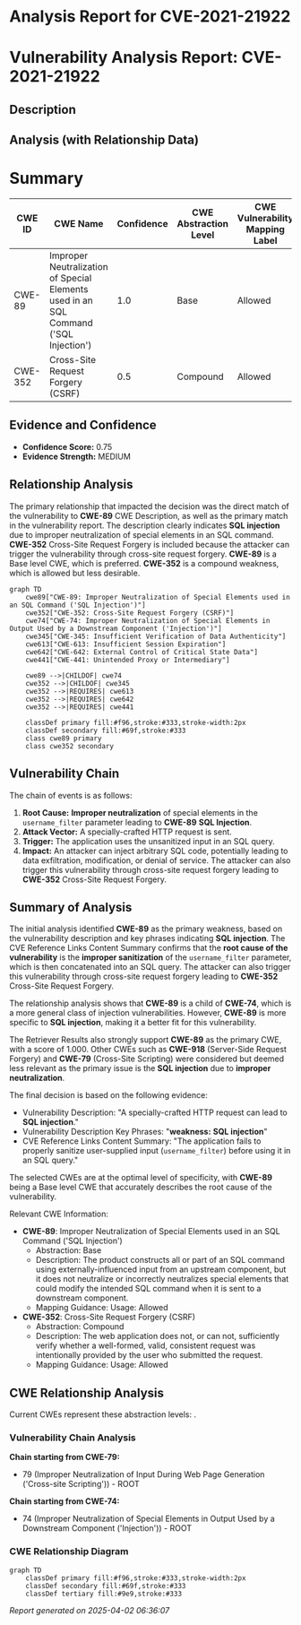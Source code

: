 # Analysis Report for CVE-2021-21922

# Vulnerability Analysis Report: CVE-2021-21922

## Description



## Analysis (with Relationship Data)

# Summary
| CWE ID | CWE Name | Confidence | CWE Abstraction Level | CWE Vulnerability Mapping Label | CWE-Vulnerability Mapping Notes |
|---|---|---|---|---|---|
| CWE-89 | Improper Neutralization of Special Elements used in an SQL Command ('SQL Injection') | 1.0 | Base | Allowed | Primary CWE |
| CWE-352 | Cross-Site Request Forgery (CSRF) | 0.5 | Compound | Allowed | Secondary Candidate |

## Evidence and Confidence

*   **Confidence Score:** 0.75
*   **Evidence Strength:** MEDIUM

## Relationship Analysis
The primary relationship that impacted the decision was the direct match of the vulnerability to **CWE-89** CWE Description, as well as the primary match in the vulnerability report. The description clearly indicates **SQL injection** due to improper neutralization of special elements in an SQL command. **CWE-352** Cross-Site Request Forgery is included because the attacker can trigger the vulnerability through cross-site request forgery. **CWE-89** is a Base level CWE, which is preferred. **CWE-352** is a compound weakness, which is allowed but less desirable.

```mermaid
graph TD
    cwe89["CWE-89: Improper Neutralization of Special Elements used in an SQL Command ('SQL Injection')"]
    cwe352["CWE-352: Cross-Site Request Forgery (CSRF)"]
    cwe74["CWE-74: Improper Neutralization of Special Elements in Output Used by a Downstream Component ('Injection')"]
    cwe345["CWE-345: Insufficient Verification of Data Authenticity"]
    cwe613["CWE-613: Insufficient Session Expiration"]
    cwe642["CWE-642: External Control of Critical State Data"]
    cwe441["CWE-441: Unintended Proxy or Intermediary"]

    cwe89 -->|CHILDOF| cwe74
    cwe352 -->|CHILDOF| cwe345
    cwe352 -->|REQUIRES| cwe613
    cwe352 -->|REQUIRES| cwe642
    cwe352 -->|REQUIRES| cwe441

    classDef primary fill:#f96,stroke:#333,stroke-width:2px
    classDef secondary fill:#69f,stroke:#333
    class cwe89 primary
    class cwe352 secondary
```

## Vulnerability Chain
The chain of events is as follows:
1.  **Root Cause:** **Improper neutralization** of special elements in the `username_filter` parameter leading to **CWE-89** **SQL Injection**.
2.  **Attack Vector:** A specially-crafted HTTP request is sent.
3.  **Trigger:** The application uses the unsanitized input in an SQL query.
4.  **Impact:** An attacker can inject arbitrary SQL code, potentially leading to data exfiltration, modification, or denial of service. The attacker can also trigger this vulnerability through cross-site request forgery leading to **CWE-352** Cross-Site Request Forgery.

## Summary of Analysis
The initial analysis identified **CWE-89** as the primary weakness, based on the vulnerability description and key phrases indicating **SQL injection**. The CVE Reference Links Content Summary confirms that the **root cause of the vulnerability** is the **improper sanitization** of the `username_filter` parameter, which is then concatenated into an SQL query. The attacker can also trigger this vulnerability through cross-site request forgery leading to **CWE-352** Cross-Site Request Forgery.

The relationship analysis shows that **CWE-89** is a child of **CWE-74**, which is a more general class of injection vulnerabilities. However, **CWE-89** is more specific to **SQL injection**, making it a better fit for this vulnerability.

The Retriever Results also strongly support **CWE-89** as the primary CWE, with a score of 1.000. Other CWEs such as **CWE-918** (Server-Side Request Forgery) and **CWE-79** (Cross-Site Scripting) were considered but deemed less relevant as the primary issue is the **SQL injection** due to **improper neutralization**.

The final decision is based on the following evidence:
*   Vulnerability Description: "A specially-crafted HTTP request can lead to **SQL injection**."
*   Vulnerability Description Key Phrases: "**weakness:** **SQL injection**"
*   CVE Reference Links Content Summary: "The application fails to properly sanitize user-supplied input (`username_filter`) before using it in an SQL query."

The selected CWEs are at the optimal level of specificity, with **CWE-89** being a Base level CWE that accurately describes the root cause of the vulnerability.

Relevant CWE Information:
*   **CWE-89**: Improper Neutralization of Special Elements used in an SQL Command ('SQL Injection')
    *   Abstraction: Base
    *   Description: The product constructs all or part of an SQL command using externally-influenced input from an upstream component, but it does not neutralize or incorrectly neutralizes special elements that could modify the intended SQL command when it is sent to a downstream component.
    *   Mapping Guidance: Usage: Allowed
*   **CWE-352**: Cross-Site Request Forgery (CSRF)
    *   Abstraction: Compound
    *   Description: The web application does not, or can not, sufficiently verify whether a well-formed, valid, consistent request was intentionally provided by the user who submitted the request.
    *   Mapping Guidance: Usage: Allowed


## CWE Relationship Analysis

Current CWEs represent these abstraction levels: .


### Vulnerability Chain Analysis

**Chain starting from CWE-79:**
- 79 (Improper Neutralization of Input During Web Page Generation ('Cross-site Scripting')) - ROOT


**Chain starting from CWE-74:**
- 74 (Improper Neutralization of Special Elements in Output Used by a Downstream Component ('Injection')) - ROOT



### CWE Relationship Diagram

```mermaid
graph TD
    classDef primary fill:#f96,stroke:#333,stroke-width:2px
    classDef secondary fill:#69f,stroke:#333
    classDef tertiary fill:#9e9,stroke:#333
```



*Report generated on 2025-04-02 06:36:07*
